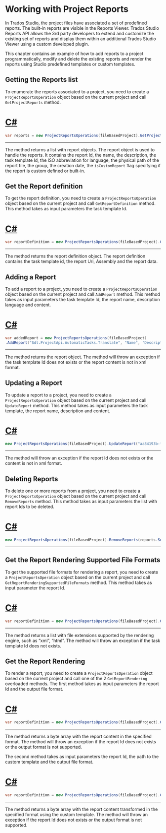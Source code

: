 Working with Project Reports
==

In Trados Studio, the project files have associated a set of predefined reports. The built-in reports are visible in the Reports Viewer. Trados Studio Reports API allows the 3rd party developers to extend and customize the existing set of reports and display them within an additional Trados Studio Viewer using a custom developed plugin. 

This chapter contains an example of how to add reports to a project programmatically, modify and delete the existing reports and render the reports using Studio predefined templates or custom templates.

Getting the Reports list
--

To enumerate the reports associated to a project, you need to create a ```ProjectReportsOperation``` object based on the current project and call ```GetProjectReports``` method.

# [C#](#tab/tabid-1)
```CS
var reports = new ProjectReportsOperations(fileBasedProject).GetProjectReports();
```
***

The method returns a list with report objects.
The report object is used to handle the reports. It contains the report Id, the name, the description, the task template Id, the ISO abbreviation for language, the physical path of the report file, the group, the creation date, the ```isCustomReport``` flag specifying if the report is custom defined or built-in. 

Get the Report definition
--

To get the report definition, you need to create a ```ProjectReportsOperation``` object based on the current project and call ```GetReportDefinition``` method. This method takes as input parameters the task template Id.

# [C#](#tab/tabid-2)
```CS
var reportDefinition = new ProjectReportsOperations(fileBasedProject).GetReportDefinition("Sdl.ProjectApi.AutomaticTasks.Translate");
```
***

The method returns the report definition object.
The report definition contains the task template id, the report Uri, Assembly and the report data. 

Adding a Report
--

To add a report to a project, you need to create a ```ProjectReportsOperation``` object based on the current project and call ```AddReport``` method. This method takes as input parameters the task template Id, the report name, description language and content.

# [C#](#tab/tabid-3)
```CS
var addedReport = new ProjectReportsOperations(fileBasedProject)
.AddReport("Sdl.ProjectApi.AutomaticTasks.Translate", "Name", "Description", "de-De", "<xml></xml>");
```
***

The method returns the report object.
The method will throw an exception if the task template Id does not exists or the report content is not in xml format.

Updating a Report
--

To update a report to a project, you need to create a ```ProjectReportsOperation``` object based on the current project and call ```UpdateReport``` method. This method takes as input parameters the task template, the report name, description and content.

# [C#](#tab/tabid-4)
```CS
new ProjectReportsOperations(fileBasedProject).UpdateReport("aa84193b-fd88-439c-8293-4ad0f9cfa8ec", "Name", "Description", "<xml></xml>");
```
***

The method will throw an exception if the report Id does not exists or the content is not in xml format.

Deleting Reports
--

To delete one or more reports from a project, you need to create a ```ProjectReportsOperation``` object based on the current project and call ```RemoveReports``` method. This method takes as input parameters the list with report Ids to be deleted.

# [C#](#tab/tabid-5)
```CS
new ProjectReportsOperations(fileBasedProject).RemoveReports(reports.Select(r => Guid.Parse(r.Id)).ToList());
```
***

Get the Report Rendering Supported File Formats
--

To get the supported file formats for rendering a report, you need to create a ```ProjectReportsOperation``` object based on the current project and call ```GetReportRenderingSupportedFileFormats``` method. This method takes as input parameter the report Id.

# [C#](#tab/tabid-6)
```CS
var reportDefinition = new ProjectReportsOperations(fileBasedProject).GetReportRenderingSupportedFileFormats("aa84193b-fd88-439c-8293-4ad0f9cfa8ec");
```
***

The method returns a list with file extensions supported by the rendering engine, such as “xml”, “html”.
The method will throw an exception if the task template Id does not exists.

Get the Report Rendering
--

To render a report, you need to create a ```ProjectReportsOperation``` object based on the current project and call one of the 2 ```GetReportRendering``` overloaded methods. 
The first method takes as input parameters the report Id and the output file format.

# [C#](#tab/tabid-7)
```CS
var reportDefinition = new ProjectReportsOperations(fileBasedProject).GetReportRendering("aa84193b-fd88-439c-8293-4ad0f9cfa8ec", "html");
```
***

The method returns a byte array with the report content in the specified format.
The method will throw an exception if the report Id does not exists or the output format is not supported.

The second method takes as input parameters the report Id, the path to the custom template and the output file format.

# [C#](#tab/tabid-8)
```CS
var reportDefinition = new ProjectReportsOperations(fileBasedProject).GetReportRendering("aa84193b-fd88-439c-8293-4ad0f9cfa8ec", "C:\ReportTemplates\CustomTemplate.xsl", "html");
```
***

The method returns a byte array with the report content transformed in the specified format using the custom template.
The method will throw an exception if the report Id does not exists or the output format is not supported.

